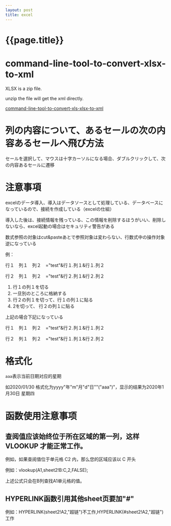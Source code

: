 ```yaml
---
layout: post
title: excel
---
```

{{page.title}}
===============

# command-line-tool-to-convert-xlsx-to-xml

XLSX  is a zip file. 

unzip the file will get the xml directly.

[command-line-tool-to-convert-xls-xlsx-to-xml](https://stackoverflow.com/a/8528596)

# 列の内容について、あるセールの次の内容あるセールへ飛び方法
      
セールを選択して、マウスは十字カーソルになる場合、ダブルクリックして、次の内容あるセールに遷移

# 注意事項

excelのデータ導入、導入はデータソースとして処理している、データベースになっているので、接続を作成している（excelの仕組）

導入した後は、接続情報を残っている、この情報を削除するほうがいい、削除しないなら、excel起動の場合はセキュリティ警告がある


数式参照の対象はcut&pasteあとで参照対象は変わらない、行数式中の操作対象逆になっている

例：

行１　列１　列２　="test"&行１.列１&行１.列２

行２　列１　列２　="test"&行２.列１&行２.列２

1. 行１の列１を切る
2. 一旦別のところに格納する
3. 行２の列１を切って、行１の列１に貼る
4.  2を切って、 行２の列１に貼る

上記の場合下記になっている

行１　列１　列２　="test"&行２.列１&行１.列２

行２　列１　列２　="test"&行１.列１&行２.列２

# 格式化

`aaa`表示当前日期对应的星期

如2020/01/30 格式化为yyyy"年"m"月"d"日""("aaa")"，显示的结果为2020年1月30日 星期四

# 函数使用注意事项

## 查阅值应该始终位于所在区域的第一列，这样 VLOOKUP 才能正常工作。

例如，如果查阅值位于单元格 C2 内，那么您的区域应该以 C 开头

例如：vlookup(A1,sheet2!B:C,2,FALSE);

上述公式只会在B列查找A1单元格的值。

## HYPERLINK函数引用其他sheet页要加"#"

例如：HYPERLINK(sheet2!A2,"超链")不工作,HYPERLINK(#sheet2!A2,"超链")工作
